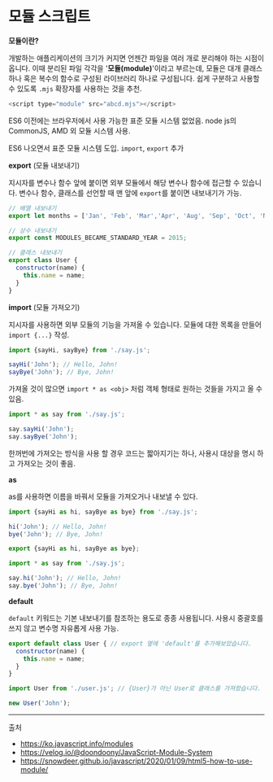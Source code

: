 # 모듈 스크립트

**모듈이란?**

개발하는 애플리케이션의 크기가 커지면 언젠간 파일을 여러 개로 분리해야 하는 시점이 옵니다. 이때 분리된 파일 각각을    '**모듈(module)**'이라고 부르는데, 모듈은 대개 클래스 하나 혹은 복수의 함수로 구성된 라이브러리 하나로    구성됩니다.
쉽게 구분하고 사용할 수 있도록 ```.mjs``` 확장자를 사용하는 것을 추천.

```javascript
<script type="module" src="abcd.mjs"></script>
```

  ES6 이전에는 브라우저에서 사용 가능한 표준 모듈 시스템 없었음.
  node js의 CommonJS, AMD 외 모듈 시스템 사용.
  
  ES6 나오면서 표준 모듈 시스템 도입.
  `import`, `export` 추가

**export** (모듈 내보내기)

지시자를 변수나 함수 앞에 붙이면 외부 모듈에서 해당 변수나 함수에 접근할 수 있습니다.
변수나 함수, 클래스를 선언할 때 맨 앞에  `export`를 붙이면 내보내기가 가능.

```javascript
// 배열 내보내기
export let months = ['Jan', 'Feb', 'Mar','Apr', 'Aug', 'Sep', 'Oct', 'Nov', 'Dec'];

// 상수 내보내기
export const MODULES_BECAME_STANDARD_YEAR = 2015;

// 클래스 내보내기
export class User {
  constructor(name) {
    this.name = name;
  }
}
```


**import** (모듈 가져오기)

지시자를 사용하면 외부 모듈의 기능을 가져올 수 있습니다.
모듈에 대한 목록을 만들어 `import {...}` 작성.
```javascript
import {sayHi, sayBye} from './say.js';

sayHi('John'); // Hello, John!
sayBye('John'); // Bye, John!
```
가져올 것이 많으면 `import * as <obj>` 처럼 객체 형태로 원하는 것들을 가지고 올 수 있음.
```javascript
import * as say from './say.js';

say.sayHi('John');
say.sayBye('John');
```

한꺼번에 가져오는 방식을 사용 할 경우 코드는 짧아지기는 하나, 사용시 대상을 명시 하고 가져오는 것이 좋음.

**as**

as를 사용하면 이름을 바꿔서 모듈을 가져오거나 내보낼 수 있다.
```javascript
import {sayHi as hi, sayBye as bye} from './say.js';

hi('John'); // Hello, John!
bye('John'); // Bye, John!
```
```javascript
export {sayHi as hi, sayBye as bye};
```
```javascript
import * as say from './say.js';

say.hi('John'); // Hello, John!
say.bye('John'); // Bye, John!
```
**default**

`default` 키워드는 기본 내보내기를 참조하는 용도로 종종 사용됩니다.
사용시 중괄호를 쓰지 않고 변수명 자유롭게 사용 가능.

```javascript
export default class User { // export 옆에 'default'를 추가해보았습니다.
  constructor(name) {
    this.name = name;
  }
}
```
```javascript
import User from './user.js'; // {User}가 아닌 User로 클래스를 가져왔습니다.

new User('John');
```



  -------------------

출처
 - https://ko.javascript.info/modules
 - https://velog.io/@doondoony/JavaScript-Module-System
 - https://snowdeer.github.io/javascript/2020/01/09/html5-how-to-use-module/
